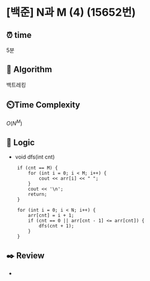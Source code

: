 # [백준] N과 M (4) (15652번)

## ⏰  **time**

5분

## :pushpin: **Algorithm**

백트레킹

## ⏲️**Time Complexity**

$O(N^M)$

## :round_pushpin: **Logic**

- void dfs(int cnt)
``` 
  	if (cnt == M) {
  		for (int i = 0; i < M; i++) {
  			cout << arr[i] << " ";
  		}
  		cout << '\n';
  		return;
  	}
  
  	for (int i = 0; i < N; i++) {
  		arr[cnt] = i + 1;
  		if (cnt == 0 || arr[cnt - 1] <= arr[cnt]) {
  			dfs(cnt + 1);
  		}
  	}
```

## :black_nib: **Review**

- 
